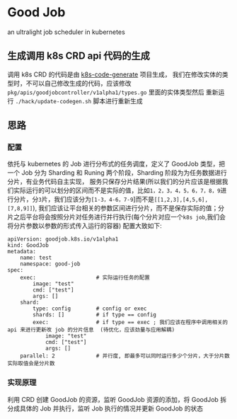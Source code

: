 # Good Job

an ultralight job scheduler in kubernetes

## 生成调用 k8s CRD api 代码的生成
调用 k8s CRD 的代码是由 [k8s-code-generate](https://github.com/kubernetes/code-generator) 项目生成，
我们在修改实体的类型时，不可以自己修改生成的代码，应该修改 `pkg/apis/goodjobcontroller/v1alpha1/types.go` 里面的实体类型然后
重新运行 `./hack/update-codegen.sh` 脚本进行重新生成


## 思路
### 配置
依托与 kubernetes 的 Job 进行分布式的任务调度，定义了 GoodJob 类型，把一个 Job 分为 Sharding 和 Runing 两个阶段，Sharding 阶段为为任务数据进行分片，有业务代码自主实现，
服务只保存分片结果(所以我们的分片应该是根据我们实际运行的可以划分的区间而不是实际的值，比如`1，2，3，4，5，6，7，8，9`进行分片，分`3`片，我们应该分为`[1-3，4-6，7-9`]而不是`[[1,2,3],[4,5,6],[7,8,9]]`),
我们应该让平台相关的参数区间进行分片，而不是保存实际的值；分片之后平台将会按照分片对任务进行并行执行(每个分片对应一个`k8s job`,我们会将分片参数以参数的形式传入运行的容器)
配置大致如下:
```
apiVersion: goodjob.k8s.io/v1alpha1
kind: GoodJob
metadata:
    name: test
    namespace: good-job
spec:
    exec:                   # 实际运行任务的配置
        image: "test"
        cmd: ["test"]
        args: []
    shard:
        type: config        # config or exec
        shards: []          # if type == config
        exec:               # if type == exec ; 我们应该在程序中调用相关的 api 来进行更新改 job 的分片信息  (待优化，应该劲量与应用解耦)
            image: "test"
            cmd: ["test"]
            args: []
    parallel: 2             # 并行度, 即最多可以同时运行多少个分片，大于分片数实际取值会是分片数
```
### 实现原理
利用 CRD 创建 GoodJob 的资源，监听 GoodJob 资源的添加，将 GoodJob 拆分成具体的 Job 并执行，监听 Job 执行的情况并更新 GoodJob 的状态